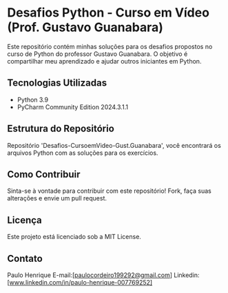  # Desafios Python - Curso em Vídeo (Prof. Gustavo Guanabara)

Este repositório contém minhas soluções para os desafios propostos no curso de Python do professor Gustavo Guanabara. O objetivo é compartilhar meu aprendizado e ajudar outros iniciantes em Python.

## Tecnologias Utilizadas
* Python 3.9
* PyCharm Community Edition 2024.3.1.1

## Estrutura do Repositório
Repositório 'Desafios-CursoemVideo-Gust.Guanabara', você encontrará os arquivos Python com as soluções para os exercícios.

## Como Contribuir
Sinta-se à vontade para contribuir com este repositório! Fork, faça suas alterações e envie um pull request.

## Licença
Este projeto está licenciado sob a MIT License.

## Contato
Paulo Henrique
E-mail:[paulocordeiro199292@gmail.com] Linkedin: [www.linkedin.com/in/paulo-henrique-007769252]
